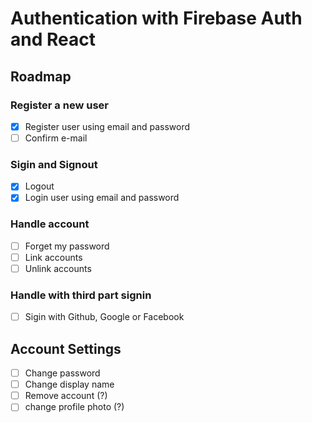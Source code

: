 # Authentication with Firebase Auth and React

## Roadmap

### Register a new user

- [x] Register user using email and password
- [ ] Confirm e-mail

### Sigin and Signout

- [x] Logout
- [x] Login user using email and password

### Handle account

- [ ] Forget my password
- [ ] Link accounts
- [ ] Unlink accounts

### Handle with third part signin

- [ ] Sigin with Github, Google or Facebook

## Account Settings

- [ ] Change password
- [ ] Change display name
- [ ] Remove account (?)
- [ ] change profile photo (?)

